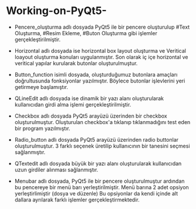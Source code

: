 # Working-on-PyQt5-

* Pencere_oluşturma adlı dosyada PyQt5 ile bir pencere oluşturulup #Text Oluşturma, #Resim Ekleme, #Buton Oluşturma gibi işlemler gerçekleştirilmiştir.


* Horizontal adlı dosyada ise horizontal box layout oluşturma ve Veritical loayout oluşturma konuları uygulanmıştır. Son olarak iç içe horizontal ve veritical yapılar kurularak butonlar oluşturulmuştur.


* Button_function isimli dosyada, oluşturduğumuz butonlara amaçları doğrultusunda fonksiyonlar yazılmıştır. Böylece butonlar işlevlerini yeri getirmeye başlamıştır.


* QLineEdit adlı dosyada ise dinamik bir yazı alanı oluşturularak kullanıcıdan girdi alma işlemi gerçekleştirilmiştir.


* Checkbox adlı dosyada PyQt5 arayüzü üzerinden bir checkbox oluşturulmuştur. Oluşturulan checkbox'a tıklanıp tıklanmadığını test eden bir program yazılmıştır.


* Radio_button adlı dosyada PyQt5 arayüzü üzerinden radio buttonlar oluşturulmuştur. 3 farklı seçenek üretilip kullanıcının bir tanesini seçmesi sağlanmıştır.


* QTextedit adlı dosyada büyük bir yazı alanı oluşturularak kullanıcıdan uzun girdiler alınması sağlanmıştır.


* Menubar adlı dosyada, PyQt5 ile bir pencere oluşturulmuştur ardından bu pencereye bir menü barı yerleştirilmiştir. Menü barına 2 adet opsiyon yerleştirlimiştir (dosya ve düzenle) Bu opsiyonlar da kendi içinde alt dallara ayrılarak farklı işlemler gerçekleştirmektedir.




